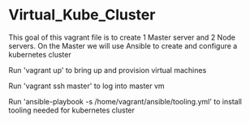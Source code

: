 # Virtual_Kube_Cluster

This goal of this vagrant file is to create 1 Master server and 2 Node servers. On the Master we will use Ansible to create and configure a kubernetes cluster

Run 'vagrant up' to bring up and provision virtual machines

Run 'vagrant ssh master' to log into master vm

Run 'ansible-playbook -s /home/vagrant/ansible/tooling.yml' to install tooling needed for kubernetes cluster

